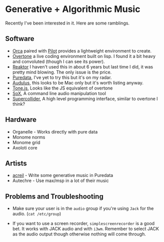 # Generative + Algorithmic Music

Recently I've been interested in it. Here are some ramblings.

## Software

- [Orca](https://github.com/hundredrabbits/Orca) paired with [Pilot](https://github.com/hundredrabbits/pilot) provides a lightweight environment to create.
- [Overtone]() a live coding environment built on lisp. I found it a bit heavy and convoluted (though I can see its power).
- [Reaktor]() I haven't used this in about 6 years but last time I did, it was pretty mind blowing. The only issue is the price.
- [Puredata](), I've yet to try this but it's on my radar.
- [Audulus](), this looks to be Mac only but it's worth listing anyway.
- [Tone.js](), Looks like the JS equivalent of overtone
- [SoX](), A command line audio manipulation tool
- [Supercollider](), A high level programming interface, similar to overtone I
  think?

## Hardware

- Organelle - Works directly with pure data
- Monome norms
- Monome grid
- Axoloti core

## Artists

 - [acreil](https://acreil.bandcamp.com/album/aleatoric-aubades) - Write some generative music in Puredata
 - Autechre - Use max/msp in a lot of their music

## Problems and Troubleshooting

- Make sure your user is in the `audio` group if you're using `Jack` for the
  audio. (`cat /etc/group`)

- If you want to use a screen recorder, `simplescreenrecorder` is a good bet. It
  works with JACK audio and with `i3wm`. Remember to select JACK as the audio
  output though otherwise nothing will come through.
